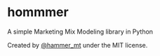 # hommmer

A simple Marketing Mix Modeling library in Python

Created by [@hammer_mt](https://twitter.com/hammer_mt) under the MIT license.
